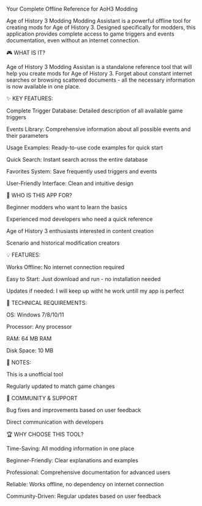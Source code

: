 Your Complete Offline Reference for AoH3 Modding

Age of History 3 Modding Modding Assistant is a powerful offline tool for creating mods for Age of History 3. Designed specifically for modders, this application provides complete access to game triggers and events documentation, even without an internet connection.

🎮 WHAT IS IT?

Age of History 3 Modding Assistan is a standalone reference tool that will help you create mods for Age of History 3. Forget about constant internet searches or browsing scattered documents - all the necessary information is now available in one place.

✨ KEY FEATURES:

Complete Trigger Database: Detailed description of all available game triggers

Events Library: Comprehensive information about all possible events and their parameters

Usage Examples: Ready-to-use code examples for quick start

Quick Search: Instant search across the entire database

Favorites System: Save frequently used triggers and events

User-Friendly Interface: Clean and intuitive design

🎯 WHO IS THIS APP FOR?

Beginner modders who want to learn the basics

Experienced mod developers who need a quick reference

Age of History 3 enthusiasts interested in content creation

Scenario and historical modification creators

💡 FEATURES:

Works Offline: No internet connection required

Easy to Start: Just download and run - no installation needed

Updates if needed: I will keep up witht he work untill my app is perfect

🔧 TECHNICAL REQUIREMENTS:

OS: Windows 7/8/10/11

Processor: Any processor

RAM: 64 MB RAM

Disk Space: 10 MB


📢 NOTES:

This is a unofficial tool

Regularly updated to match game changes


💬 COMMUNITY & SUPPORT

Bug fixes and improvements based on user feedback

Direct communication with developers

🏆 WHY CHOOSE THIS TOOL?

Time-Saving: All modding information in one place

Beginner-Friendly: Clear explanations and examples

Professional: Comprehensive documentation for advanced users

Reliable: Works offline, no dependency on internet connection

Community-Driven: Regular updates based on user feedback

